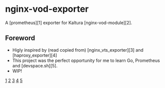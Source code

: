# nginx-vod-exporter

A [prometheus][1] exporter for Kaltura [nginx-vod-module][2].

## Foreword

- Higly inspired by (read copied from) [nginx_vts_exporter][3] and [haproxy_exporter][4]
- This project was the perfect opportunity for me to learn Go, Prometheus and [devspace.sh][5].
- WIP!




[1](https://github.com/prometheus/prometheus)
[2](https://github.com/kaltura/nginx-vod-module)
[3](https://github.com/hnlq715/nginx-vts-exporter)
[4](https://github.com/prometheus/haproxy_exporter)
[5](https://devspace.sh)